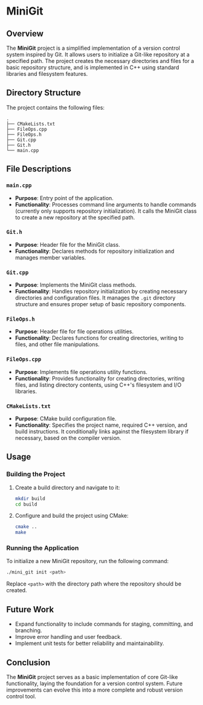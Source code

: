 # MiniGit

## Overview

The **MiniGit** project is a simplified implementation of a version control system inspired by Git. It allows users to initialize a Git-like repository at a specified path. The project creates the necessary directories and files for a basic repository structure, and is implemented in C++ using standard libraries and filesystem features.

## Directory Structure

The project contains the following files:

```
.
├── CMakeLists.txt
├── FileOps.cpp
├── FileOps.h
├── Git.cpp
├── Git.h
└── main.cpp
```

## File Descriptions

### `main.cpp`
- **Purpose**: Entry point of the application.
- **Functionality**: Processes command line arguments to handle commands (currently only supports repository initialization). It calls the MiniGit class to create a new repository at the specified path.

### `Git.h`
- **Purpose**: Header file for the MiniGit class.
- **Functionality**: Declares methods for repository initialization and manages member variables.

### `Git.cpp`
- **Purpose**: Implements the MiniGit class methods.
- **Functionality**: Handles repository initialization by creating necessary directories and configuration files. It manages the `.git` directory structure and ensures proper setup of basic repository components.

### `FileOps.h`
- **Purpose**: Header file for file operations utilities.
- **Functionality**: Declares functions for creating directories, writing to files, and other file manipulations.

### `FileOps.cpp`
- **Purpose**: Implements file operations utility functions.
- **Functionality**: Provides functionality for creating directories, writing files, and listing directory contents, using C++'s filesystem and I/O libraries.

### `CMakeLists.txt`
- **Purpose**: CMake build configuration file.
- **Functionality**: Specifies the project name, required C++ version, and build instructions. It conditionally links against the filesystem library if necessary, based on the compiler version.

## Usage

### Building the Project

1. Create a build directory and navigate to it:
   ```bash
   mkdir build
   cd build
   ```

2. Configure and build the project using CMake:
   ```bash
   cmake ..
   make
   ```

### Running the Application

To initialize a new MiniGit repository, run the following command:
```bash
./mini_git init <path>
```
Replace `<path>` with the directory path where the repository should be created.

## Future Work

- Expand functionality to include commands for staging, committing, and branching.
- Improve error handling and user feedback.
- Implement unit tests for better reliability and maintainability.

## Conclusion

The **MiniGit** project serves as a basic implementation of core Git-like functionality, laying the foundation for a version control system. Future improvements can evolve this into a more complete and robust version control tool.
